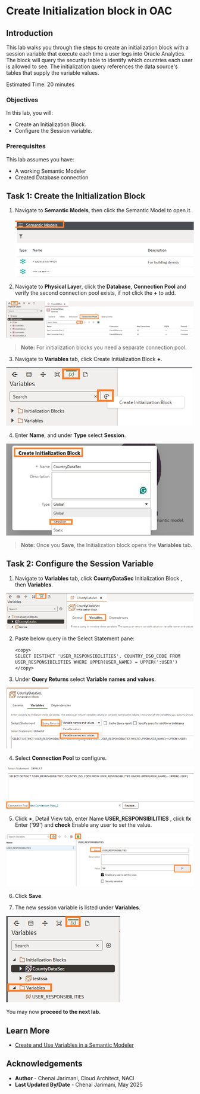 # Create Initialization block in OAC

## Introduction

This lab walks you through the steps to create an initialization block with a session variable that execute each time a user logs into Oracle Analytics. The block will query the security table to identify which countries each user is allowed to see. The initialization query references the data source's tables that supply the variable values.

Estimated Time: 20 minutes

### Objectives

In this lab, you will:
* Create an Initialization Block.
* Configure the Session variable.

### Prerequisites

This lab assumes you have:
* A working Semantic Modeler
* Created Database connection


## Task 1: Create the Initialization Block

1. Navigate to **Semantic Models**, then click the Semantic Model to open it.

	![Semantic Models](images/smodel1.png)

2. Navigate to **Physical Layer**, click the **Database**, **Connection Pool** and verify the second connection pool exists, if not click the **+** to add.

  ![Connection Pool](images/smodel2.png)

   > **Note:** For initialization blocks you need a separate connection pool. 

3. Navigate to **Variables** tab, click Create Initialization Block **+**. 

  ![Init Block](images/smodel3.png)

4. Enter **Name**, and under **Type** select **Session**. 

  ![Add Variable](images/smodel4.png)

   > **Note:** Once you **Save**, the Initialization block opens the **Variables** tab.


## Task 2: Configure the Session Variable

1. Navigate to **Variables** tab, click **CountyDataSec** Initialization Block , then **Variables**.

  ![Session Variable](images/smodel5.png)

2. Paste below query in the Select Statement pane:

    ```
    <copy>
    SELECT DISTINCT 'USER_RESPONSIBILITIES', COUNTRY_ISO_CODE FROM USER_RESPONSIBILITIES WHERE UPPER(USER_NAME) = UPPER(':USER')
    </copy>
    ```
3. Under **Query Returns** select **Variable names and values**. 

  ![Variable Values](images/smodel6.png)

4. Select **Connection Pool** to configure. 

  ![Verify Connection Pool](images/smodel7.png)  

5. Click **+**, Detail View tab, enter Name **USER_RESPONSIBILITIES** , click **fx** Enter ('99') and **check** Enable any user to set the value. 

  ![Default Variable Value](images/smodel8.png)  

6. Click **Save**.

7. The new session variable is listed under **Variables**.

  ![Verify Variable Location](images/smodel9.png)  

You may now **proceed to the next lab.**

## Learn More

* [Create and Use Variables in a Semantic Modeler](https://docs.oracle.com/en/cloud/paas/analytics-cloud/acmdg/create-and-use-variables-semantic-model.html)

## Acknowledgements
* **Author** - Chenai Jarimani, Cloud Architect, NACI
* **Last Updated By/Date** - Chenai Jarimani, May 2025
